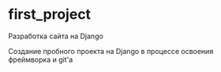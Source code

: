 # first_project

Разработка сайта на Django 

Создание пробного проекта на Django в процессе освоения фреймворка и git'а
